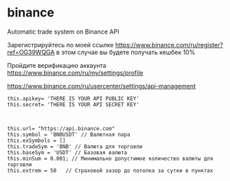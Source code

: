 # binance
Automatic trade system on Binance API

Зарегистрируйтесь по моей ссылке https://www.binance.com/ru/register?ref=OG39WQGA в этом случае вы будете получать кешбек 10%

Пройдите верификацию аккаунта https://www.binance.com/ru/my/settings/profile

https://www.binance.com/ru/usercenter/settings/api-management


    this.apikey= 'THERE IS YOUR API PUBLIC KEY'
    this.secret= 'THERE IS YOUR API SECRET KEY'
    
    
    
    this.url= "https://api.binance.com"
    this.symbol = 'BNBUSDT' // Валютная пара
    this.exSymbols = []
    this.tradeSym = 'BNB' // Валюта для торговли
    this.baseSym = 'USDT' // Базовая валюта
    this.minSum = 0.001; // Минимально допустимое количество валюты для торговли
    this.extrem = 50   // Страховой зазор до потолка за сутки в пунктах
